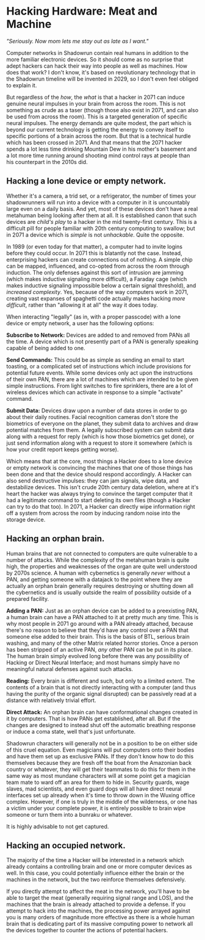 # Hacking Hardware: Meat and Machine

*"Seriously. Now mom lets me stay out as late as I want."*

Computer networks in Shadowrun contain real humans in addition to the more familiar electronic devices. So it should come as no surprise that adept hackers can hack their way into people as well as machines. How does that work? I don't know, it's based on revolutionary technology that in the Shadowrun timeline will be invented in 2029, so I don't even feel obliged to explain it.

But regardless of the *how*, the *what* is that a hacker in 2071 can induce genuine neural impulses in your brain from across the room. This is not something as crude as a taser (though those also exist in 2071, and can also be used from across the room). This is a targeted generation of specific neural impulses. The energy demands are quite modest, the part which is beyond our current technology is getting the energy to convey itself to specific portions of a brain across the room. But that is a technical hurdle which has been crossed in 2071. And that means that the 2071 hacker spends a lot less time drinking Mountain Dew in his mother's basement and a lot more time running around shooting mind control rays at people than his counterpart in the 2010s did.

## Hacking a lone device or empty network.

Whether it's a camera, a trid set, or a refrigerator, the number of times your shadowrunners will run into a device with a computer in it is uncountably large even on a daily basis. And yet, most of these devices don't have a real metahuman being looking after them at all. It is established canon that such devices are *child's play* to a hacker in the mid twenty-first century. This is a difficult pill for people familiar with 20th century computing to swallow; but in 2071 a device which is *simple* is not *unhackable*. Quite the opposite.

In 1989 (or even today for that matter), a computer had to invite logins before they could occur. In 2071 this is blatantly not the case. Instead, enterprising hackers can create connections out of nothing. A simple chip can be mapped, influenced, and co-opted from across the room through induction. The only defenses against this sort of intrusion are jamming (which makes inductive signaling more difficult), a Faraday cage (which makes inductive signaling impossible below a certain signal threshold), and *increased complexity*. Yes, because of the way computers work in 2071, creating vast expanses of spaghetti code actually makes hacking *more difficult*, rather than "allowing it at all" the way it does today.

When interacting "legally" (as in, with a proper passcode) with a lone device or empty network, a user has the following options:

**Subscribe to Network:** Devices are added to and removed from PANs all the time. A device which is not presently part of a PAN is generally speaking capable of being added to one.

**Send Commands:** This could be as simple as sending an email to start toasting, or a complicated set of instructions which include provisions for potential future events. While some devices only act upon the instructions of their own PAN, there are a lot of machines which are intended to be given simple instructions. From light switches to fire sprinklers, there are a lot of wireless devices which can activate in response to a simple "activate" command.

**Submit Data:** Devices draw upon a number of data stores in order to go about their daily routines. Facial recognition cameras don't store the biometrics of everyone on the planet, they submit data to archives and draw potential matches from them. A legally subscribed system can submit data along with a request for reply (which is how those biometrics get done), or just send information along with a request to store it somewhere (which is how your credit report keeps getting worse).

Which means that at the core, most things a Hacker does to a lone device or empty network is convincing the machines that one of those things has been done and that the device should respond accordingly. A Hacker can also send destructive impulses: they can jam signals, wipe data, and destabilize devices. This isn't crude 20th century data deletion, where at it's heart the hacker was always trying to convince the target computer that it had a legitimate command to start deleting its own files (though a Hacker can try to do that too). In 2071, a Hacker can directly wipe information right off a system from across the room by inducing random noise into the storage device.

## Hacking an orphan brain.

Human brains that are not connected to computers are quite vulnerable to a number of attacks. While the complexity of the metahuman brain is quite high, the properties and weaknesses of the organ are quite well understood by 2070s science. A human with cybernetics is generally *never* without a PAN, and getting someone with a datajack to the point where they are actually an orphan brain generally requires destroying or shutting down all the cybernetics and is usually outside the realm of possibility outside of a prepared facility.

**Adding a PAN:** Just as an orphan device can be added to a preexisting PAN, a human brain can have a PAN attached to it at pretty much any time. This is why most people in 2071 go around with a PAN already attached, because there's no reason to believe that they'd have any control over a PAN that someone else added to their brain. This is the basis of BTL, serious brain washing, and many of the other Matrix related horror stories. Once a person has been stripped of an active PAN, *any* other PAN can be put in its place. The human brain simply evolved long before there was any possibility of Hacking or Direct Neural Interface; and most humans simply have no meaningful natural defenses against such attacks.

**Reading:** Every brain is different and such, but only to a limited extent. The contents of a brain that is not directly interacting with a computer (and thus having the purity of the organic signal disrupted) can be passively read at a distance with relatively trivial effort.

**Direct Attack:** An orphan brain can have conformational changes created in it by computers. That is how PANs get established, after all. But if the changes are designed to instead shut off the automatic breathing response or induce a coma state, well that's just unfortunate.

Shadowrun characters will generally not be in a position to be on either side of this cruel equation. Even magicians will put computers onto their bodies and have them set up as exclusive PANs. If they don't know how to do this themselves because they are fresh off the boat from the Amazonian back country or whatever, they will get their teammates to do this for them in the same way as most mundane characters will at some point get a magician team mate to ward off an area for them to hide in. Security guards, wage slaves, mad scientists, and even guard dogs will all have direct neural interfaces set up already when it's time to throw down in the Wuxing office complex. However, if one is truly in the middle of the wilderness, or one has a victim under your complete power, it is entirely possible to brain wipe someone or turn them into a bunraku or whatever.

It is highly advisable to not get captured.

## Hacking an occupied network.

The majority of the time a Hacker will be interested in a network which already contains a controlling brain and one or more computer devices as well. In this case, you could potentially influence either the brain or the machines in the network, but the two reinforce themselves defensively.

If you directly attempt to affect the meat in the network, you'll have to be able to target the meat (generally requiring signal range and LOS), and the machines that the brain is already attached to provide a defense. If you attempt to hack into the machines, the processing power arrayed against you is many orders of magnitude more effective as there is a whole human brain that is dedicating part of its massive computing power to network all the devices together to counter the actions of potential hackers.
